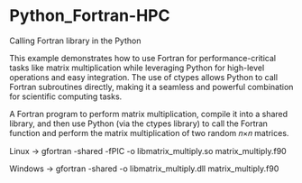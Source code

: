 # Python_Fortran-HPC

Calling Fortran library in the Python

This example demonstrates how to use Fortran for performance-critical tasks like matrix multiplication while leveraging Python for high-level operations and easy integration. The use of ctypes allows Python to call Fortran subroutines directly, making it a seamless and powerful combination for scientific computing tasks.

A Fortran program to perform matrix multiplication, compile it into a shared library, and then use Python (via the ctypes library) to call the Fortran function and perform the matrix multiplication of two random 𝑛×𝑛 matrices.

Linux -> gfortran -shared -fPIC -o libmatrix_multiply.so matrix_multiply.f90

Windows -> gfortran -shared -o libmatrix_multiply.dll matrix_multiply.f90

